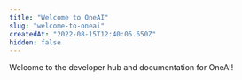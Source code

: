 ```yaml
---
title: "Welcome to OneAI"
slug: "welcome-to-oneai"
createdAt: "2022-08-15T12:40:05.650Z"
hidden: false
---
```

Welcome to the developer hub and documentation for OneAI!